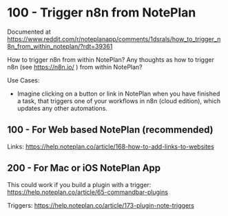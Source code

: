 # 100 - Trigger n8n from NotePlan

Documented at https://www.reddit.com/r/noteplanapp/comments/1dsrals/how_to_trigger_n8n_from_within_noteplan/?rdt=39361

How to trigger n8n from within NotePlan?
Any thoughts as how to trigger n8n (see https://n8n.io/ ) from within NotePlan?

Use Cases:

- Imagine clicking on a button or link in NotePlan when you have finished a task, that triggers one of your workflows in n8n (cloud edition), which updates any other automations.

## 100 - For Web based NotePlan (recommended)

Links: https://help.noteplan.co/article/168-how-to-add-links-to-websites

## 200 - For Mac or iOS NotePlan App

This could work if you build a plugin with a trigger: https://help.noteplan.co/article/65-commandbar-plugins

Triggers: https://help.noteplan.co/article/173-plugin-note-triggers  
